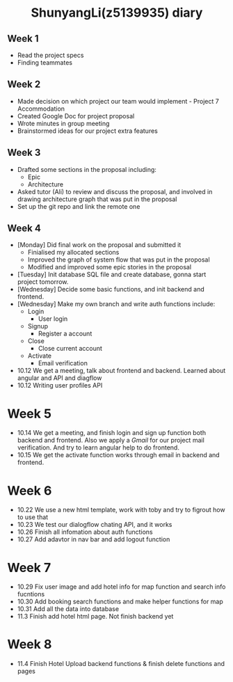 <center>
  <h1>ShunyangLi(z5139935) diary</h1>
</center>

## Week 1

- Read the project specs
- Finding teammates

## Week 2

- Made decision on which project our team would implement - Project 7 Accommodation
- Created Google Doc for project proposal
- Wrote minutes in group meeting
- Brainstormed ideas for our project extra features

## Week 3

- Drafted some sections in the proposal including:
    - Epic
    - Architecture
- Asked tutor (Ali) to review and discuss the proposal, and involved in drawing architecture graph that was put in the proposal
- Set up the git repo and link the remote one 

## Week 4

- [Monday] Did final work on the proposal and submitted it
    - Finialised my allocated sections
    - Improved the graph of system flow that was put in the proposal 
    - Modified and improved some epic stories in the proposal
- [Tuesday] Init database SQL file and create database, gonna start project tomorrow.
- [Wednesday] Decide some basic functions, and init backend and frontend.
- [Wednesday] Make my own branch and write auth functions include:
    - Login
        - User login
    - Signup
        - Register a account
    - Close
        - Close current account
    - Activate
        - Email verification
- 10.12 We get a meeting, talk about frontend and backend. Learned about angular and API and diagflow
- 10.12 Writing user profiles API

# Week 5

- 10.14 We get a meeting, and finish login and sign up function both backend and frontend. Also we apply a *Gmail* for our project mail verification. And try to learn angular help to do frontend.
- 10.15 We get the activate function works through email in backend and frontend.



# Week 6

- 10.22 We use a new html template, work with toby and try to figrout how to use that
- 10.23 We test our dialogflow chating API, and it works
- 10.26 Finish all infomation about auth functions
- 10.27 Add adavtor in nav bar and add logout function

# Week 7

- 10.29 Fix user image and add hotel info for map function and search info fucntions
- 10.30 Add booking search functions and make helper functions for map 
- 10.31 Add all the data into database
- 11.3 Finish add hotel html page. Not finish backend yet

# Week 8

- 11.4 Finish Hotel Upload backend functions & finish delete functions and pages